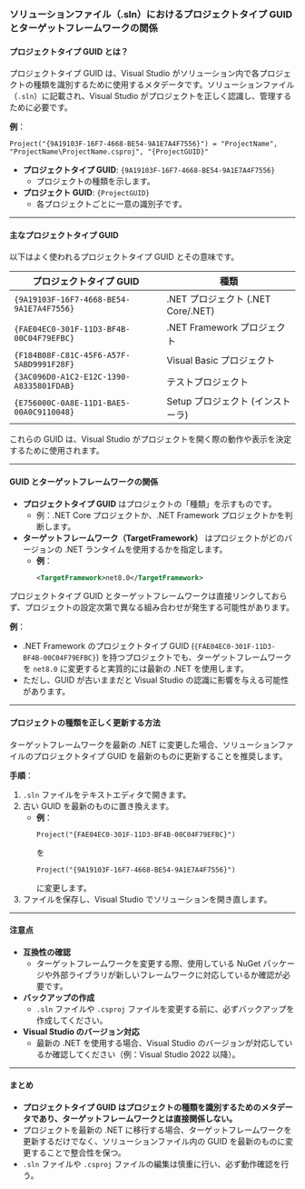 ### ソリューションファイル（.sln）におけるプロジェクトタイプ GUID とターゲットフレームワークの関係

#### **プロジェクトタイプ GUID とは？**
プロジェクトタイプ GUID は、Visual Studio がソリューション内で各プロジェクトの種類を識別するために使用するメタデータです。ソリューションファイル（`.sln`）に記載され、Visual Studio がプロジェクトを正しく認識し、管理するために必要です。

**例**：
```plaintext
Project("{9A19103F-16F7-4668-BE54-9A1E7A4F7556}") = "ProjectName", "ProjectName\ProjectName.csproj", "{ProjectGUID}"
```
- **プロジェクトタイプ GUID**: `{9A19103F-16F7-4668-BE54-9A1E7A4F7556}`
  - プロジェクトの種類を示します。
- **プロジェクト GUID**: `{ProjectGUID}`
  - 各プロジェクトごとに一意の識別子です。

---

#### **主なプロジェクトタイプ GUID**
以下はよく使われるプロジェクトタイプ GUID とその意味です。

| プロジェクトタイプ GUID                           | 種類                             |
|---------------------------------------------------|----------------------------------|
| `{9A19103F-16F7-4668-BE54-9A1E7A4F7556}`          | .NET プロジェクト (.NET Core/.NET) |
| `{FAE04EC0-301F-11D3-BF4B-00C04F79EFBC}`          | .NET Framework プロジェクト        |
| `{F184B08F-C81C-45F6-A57F-5ABD9991F28F}`          | Visual Basic プロジェクト         |
| `{3AC096D0-A1C2-E12C-1390-A8335801FDAB}`          | テストプロジェクト                |
| `{E756000C-0A8E-11D1-BAE5-00A0C9110048}`          | Setup プロジェクト (インストーラ)  |

これらの GUID は、Visual Studio がプロジェクトを開く際の動作や表示を決定するために使用されます。

---

#### **GUID とターゲットフレームワークの関係**
- **プロジェクトタイプ GUID** はプロジェクトの「種類」を示すものです。
  - 例：.NET Core プロジェクトか、.NET Framework プロジェクトかを判断します。
- **ターゲットフレームワーク（TargetFramework）** はプロジェクトがどのバージョンの .NET ランタイムを使用するかを指定します。
  - **例**：
    ```xml
    <TargetFramework>net8.0</TargetFramework>
    ```

プロジェクトタイプ GUID とターゲットフレームワークは直接リンクしておらず、プロジェクトの設定次第で異なる組み合わせが発生する可能性があります。

**例**：
- .NET Framework のプロジェクトタイプ GUID (`{FAE04EC0-301F-11D3-BF4B-00C04F79EFBC}`) を持つプロジェクトでも、ターゲットフレームワークを `net8.0` に変更すると実質的には最新の .NET を使用します。
- ただし、GUID が古いままだと Visual Studio の認識に影響を与える可能性があります。

---

#### **プロジェクトの種類を正しく更新する方法**
ターゲットフレームワークを最新の .NET に変更した場合、ソリューションファイルのプロジェクトタイプ GUID を最新のものに更新することを推奨します。

**手順**：
1. `.sln` ファイルをテキストエディタで開きます。
2. 古い GUID を最新のものに置き換えます。
   - **例**：
     ```plaintext
     Project("{FAE04EC0-301F-11D3-BF4B-00C04F79EFBC}")
     ```
     を
     ```plaintext
     Project("{9A19103F-16F7-4668-BE54-9A1E7A4F7556}")
     ```
     に変更します。
3. ファイルを保存し、Visual Studio でソリューションを開き直します。

---

#### **注意点**
- **互換性の確認**
  - ターゲットフレームワークを変更する際、使用している NuGet パッケージや外部ライブラリが新しいフレームワークに対応しているか確認が必要です。
- **バックアップの作成**
  - `.sln` ファイルや `.csproj` ファイルを変更する前に、必ずバックアップを作成してください。
- **Visual Studio のバージョン対応**
  - 最新の .NET を使用する場合、Visual Studio のバージョンが対応しているか確認してください（例：Visual Studio 2022 以降）。

---

#### **まとめ**
- **プロジェクトタイプ GUID はプロジェクトの種類を識別するためのメタデータであり、ターゲットフレームワークとは直接関係しない。**
- プロジェクトを最新の .NET に移行する場合、ターゲットフレームワークを更新するだけでなく、ソリューションファイル内の GUID を最新のものに変更することで整合性を保つ。
- `.sln` ファイルや `.csproj` ファイルの編集は慎重に行い、必ず動作確認を行う。

